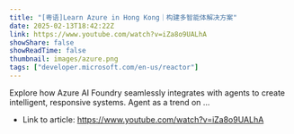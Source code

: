 ```yaml
---
title: "[粤语]Learn Azure in Hong Kong｜构建多智能体解决方案"
date: 2025-02-13T18:42:22Z
link: https://www.youtube.com/watch?v=iZa8o9UALhA
showShare: false
showReadTime: false
thumbnail: images/azure.png
tags: ["developer.microsoft.com/en-us/reactor"]
---
```

Explore how Azure AI Foundry seamlessly integrates with agents to create intelligent, responsive systems. Agent as a trend on ...

- Link to article: https://www.youtube.com/watch?v=iZa8o9UALhA